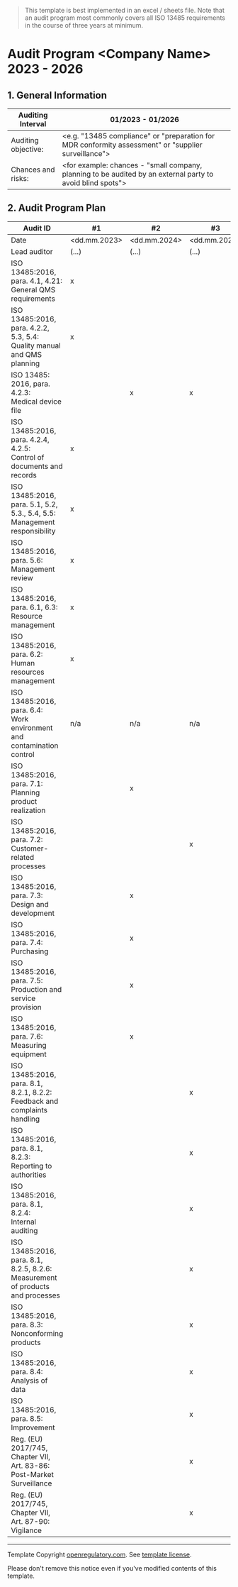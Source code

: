 > This template is best implemented in an excel / sheets file. Note that an audit program most commonly covers
> all ISO 13485 requirements in the course of three years at minimum.

# Audit Program \<Company Name\> 2023 - 2026

## 1. General Information

| Auditing Interval   | 01/2023 - 01/2026                                                                                            |
|---------------------|--------------------------------------------------------------------------------------------------------------|
| Auditing objective: | \<e.g. "13485 compliance" or "preparation for MDR conformity assessment" or "supplier surveillance"\>        |
| Chances and risks:  | \<for example: chances - "small company, planning to be audited by an external party to avoid blind spots"\> |

## 2. Audit Program Plan

| Audit ID                                                                          | #1             | #2             | #3             | (...)          |   |
|-----------------------------------------------------------------------------------|----------------|----------------|----------------|----------------|---|
| Date                                                                              | \<dd.mm.2023\> | \<dd.mm.2024\> | \<dd.mm.2025\> | \<dd.mm.2026\> |   |
| Lead auditor                                                                      | (...)          | (...)          | (...)          | (...)          |   |
| ISO 13485:2016, para. 4.1, 4.21:<br>General QMS requirements                      | x              |                |                | x              |   |
| ISO 13485:2016, para. 4.2.2, 5.3, 5.4:<br>Quality manual and QMS planning         | x              |                |                | x              |   |
| ISO 13485: 2016, para. 4.2.3:<br>Medical device file                              |                | x              | x              |                |   |
| ISO 13485:2016, para. 4.2.4, 4.2.5:<br>Control of documents and records           | x              |                |                | x              |   |
| ISO 13485:2016, para. 5.1, 5.2, 5.3., 5.4, 5.5:<br>Management responsibility      | x              |                |                | x              |   |
| ISO 13485:2016, para. 5.6:<br>Management review                                   | x              |                |                | x              |   |
| ISO 13485:2016, para. 6.1, 6.3:<br>Resource management                            | x              |                |                | x              |   |
| ISO 13485:2016, para. 6.2:<br>Human resources management                          | x              |                |                | x              |   |
| ISO 13485:2016, para. 6.4:<br>Work environment and contamination control          | n/a            | n/a            | n/a            | n/a            |   |
| ISO 13485:2016, para. 7.1:<br>Planning product realization                        |                | x              |                |                |   |
| ISO 13485:2016, para. 7.2:<br>Customer-related processes                          |                |                | x              |                |   |
| ISO 13485:2016, para. 7.3:<br>Design and development                              |                | x              |                |                |   |
| ISO 13485:2016, para. 7.4:<br>Purchasing                                          |                | x              |                |                |   |
| ISO 13485:2016, para. 7.5:<br>Production and service provision                    |                | x              |                |                |   |
| ISO 13485:2016, para. 7.6:<br>Measuring equipment                                 |                | x              |                |                |   |
| ISO 13485:2016, para. 8.1, 8.2.1, 8.2.2:<br>Feedback and complaints handling      |                |                | x              |                |   |
| ISO 13485:2016, para. 8.1, 8.2.3:<br>Reporting to authorities                     |                |                | x              |                |   |
| ISO 13485:2016, para. 8.1, 8.2.4:<br>Internal auditing                            |                |                | x              |                |   |
| ISO 13485:2016, para. 8.1, 8.2.5, 8.2.6:<br>Measurement of products and processes |                |                | x              |                |   |
| ISO 13485:2016, para. 8.3:<br>Nonconforming products                              |                |                | x              |                |   |
| ISO 13485:2016, para. 8.4:<br>Analysis of data                                    |                |                | x              |                |   |
| ISO 13485:2016, para. 8.5:<br>Improvement                                         |                |                | x              |                |   |
| Reg. (EU) 2017/745, Chapter VII, Art. 83-86:<br>Post-Market Surveillance          |                |                | x              |                |   |
| Reg. (EU) 2017/745, Chapter VII, Art. 87-90:<br>Vigilance                         |                |                | x              |                |   |

---

Template Copyright [openregulatory.com](https://openregulatory.com). See [template
license](https://openregulatory.com/template-license).

Please don't remove this notice even if you've modified contents of this template.
